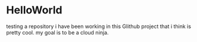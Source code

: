 # HelloWorld
testing a repository
i have been working in this GIithub project that i think is pretty cool. 
my goal is to be a cloud ninja.
